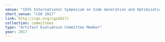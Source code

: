 ```yaml
---
venue: "15th International Symposium on Code Generation and Optimization"
short_venue: "CGO 2017"
link: http://cgo.org/cgo2017/
collection: committees
type: "Artifact Evaluation Committee Member"
year: 2017
---
```

